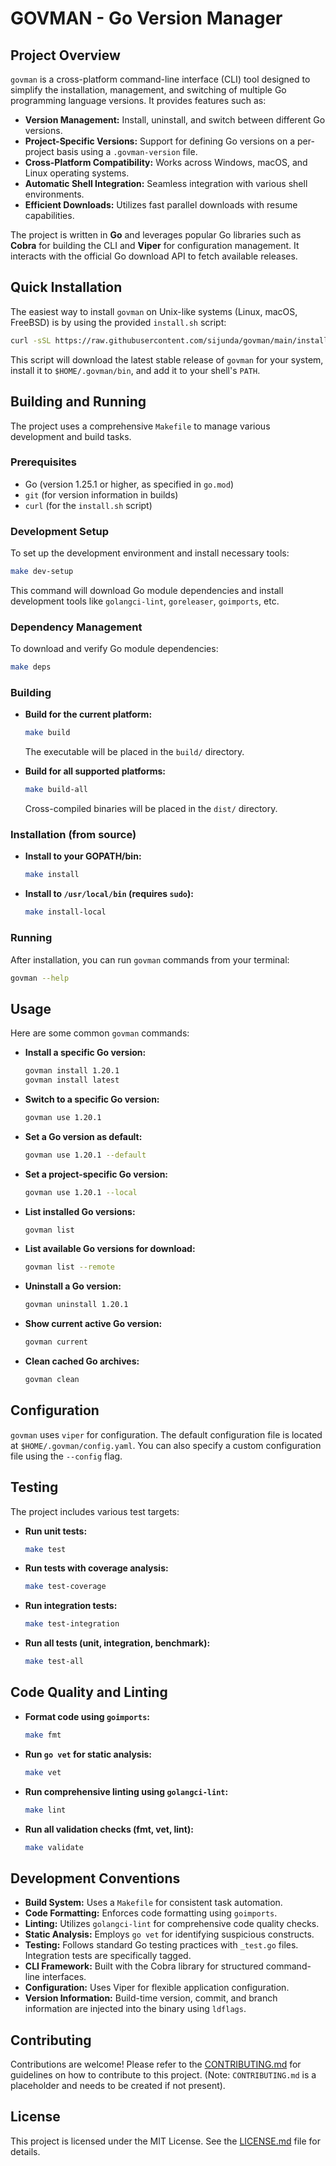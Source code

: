 # GOVMAN - Go Version Manager

## Project Overview

`govman` is a cross-platform command-line interface (CLI) tool designed to simplify the installation, management, and switching of multiple Go programming language versions. It provides features such as:

*   **Version Management:** Install, uninstall, and switch between different Go versions.
*   **Project-Specific Versions:** Support for defining Go versions on a per-project basis using a `.govman-version` file.
*   **Cross-Platform Compatibility:** Works across Windows, macOS, and Linux operating systems.
*   **Automatic Shell Integration:** Seamless integration with various shell environments.
*   **Efficient Downloads:** Utilizes fast parallel downloads with resume capabilities.

The project is written in **Go** and leverages popular Go libraries such as **Cobra** for building the CLI and **Viper** for configuration management. It interacts with the official Go download API to fetch available releases.

## Quick Installation

The easiest way to install `govman` on Unix-like systems (Linux, macOS, FreeBSD) is by using the provided `install.sh` script:

```bash
curl -sSL https://raw.githubusercontent.com/sijunda/govman/main/install.sh | bash
```

This script will download the latest stable release of `govman` for your system, install it to `$HOME/.govman/bin`, and add it to your shell's `PATH`.

## Building and Running

The project uses a comprehensive `Makefile` to manage various development and build tasks.

### Prerequisites

*   Go (version 1.25.1 or higher, as specified in `go.mod`)
*   `git` (for version information in builds)
*   `curl` (for the `install.sh` script)

### Development Setup

To set up the development environment and install necessary tools:

```bash
make dev-setup
```

This command will download Go module dependencies and install development tools like `golangci-lint`, `goreleaser`, `goimports`, etc.

### Dependency Management

To download and verify Go module dependencies:

```bash
make deps
```

### Building

*   **Build for the current platform:**
    ```bash
    make build
    ```
    The executable will be placed in the `build/` directory.

*   **Build for all supported platforms:**
    ```bash
    make build-all
    ```
    Cross-compiled binaries will be placed in the `dist/` directory.

### Installation (from source)

*   **Install to your GOPATH/bin:**
    ```bash
    make install
    ```

*   **Install to `/usr/local/bin` (requires `sudo`):**
    ```bash
    make install-local
    ```

### Running

After installation, you can run `govman` commands from your terminal:

```bash
govman --help
```

## Usage

Here are some common `govman` commands:

*   **Install a specific Go version:**
    ```bash
    govman install 1.20.1
    govman install latest
    ```

*   **Switch to a specific Go version:**
    ```bash
    govman use 1.20.1
    ```

*   **Set a Go version as default:**
    ```bash
    govman use 1.20.1 --default
    ```

*   **Set a project-specific Go version:**
    ```bash
    govman use 1.20.1 --local
    ```

*   **List installed Go versions:**
    ```bash
    govman list
    ```

*   **List available Go versions for download:**
    ```bash
    govman list --remote
    ```

*   **Uninstall a Go version:**
    ```bash
    govman uninstall 1.20.1
    ```

*   **Show current active Go version:**
    ```bash
    govman current
    ```

*   **Clean cached Go archives:**
    ```bash
    govman clean
    ```

## Configuration

`govman` uses `viper` for configuration. The default configuration file is located at `$HOME/.govman/config.yaml`. You can also specify a custom configuration file using the `--config` flag.

## Testing

The project includes various test targets:

*   **Run unit tests:**
    ```bash
    make test
    ```

*   **Run tests with coverage analysis:**
    ```bash
    make test-coverage
    ```

*   **Run integration tests:**
    ```bash
    make test-integration
    ```

*   **Run all tests (unit, integration, benchmark):**
    ```bash
    make test-all
    ```

## Code Quality and Linting

*   **Format code using `goimports`:**
    ```bash
    make fmt
    ```

*   **Run `go vet` for static analysis:**
    ```bash
    make vet
    ```

*   **Run comprehensive linting using `golangci-lint`:**
    ```bash
    make lint
    ```

*   **Run all validation checks (fmt, vet, lint):**
    ```bash
    make validate
    ```

## Development Conventions

*   **Build System:** Uses a `Makefile` for consistent task automation.
*   **Code Formatting:** Enforces code formatting using `goimports`.
*   **Linting:** Utilizes `golangci-lint` for comprehensive code quality checks.
*   **Static Analysis:** Employs `go vet` for identifying suspicious constructs.
*   **Testing:** Follows standard Go testing practices with `_test.go` files. Integration tests are specifically tagged.
*   **CLI Framework:** Built with the Cobra library for structured command-line interfaces.
*   **Configuration:** Uses Viper for flexible application configuration.
*   **Version Information:** Build-time version, commit, and branch information are injected into the binary using `ldflags`.

## Contributing

Contributions are welcome! Please refer to the [CONTRIBUTING.md](CONTRIBUTING.md) for guidelines on how to contribute to this project. (Note: `CONTRIBUTING.md` is a placeholder and needs to be created if not present).

## License

This project is licensed under the MIT License. See the [LICENSE.md](LICENSE.md) file for details.